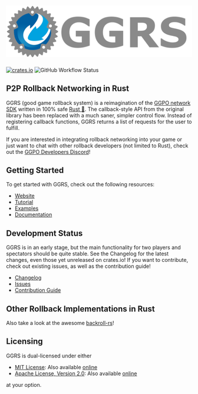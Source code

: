 # [![GGRS LOGO](./ggrs_logo.png)](https://gschup.github.io/ggrs/)

[![crates.io](https://img.shields.io/crates/v/ggrs?style=for-the-badge)](https://crates.io/crates/ggrs)
![GitHub Workflow Status](https://img.shields.io/github/workflow/status/gschup/ggrs/Rust?style=for-the-badge)

## P2P Rollback Networking in Rust

GGRS (good game rollback system) is a reimagination of the [GGPO network SDK](https://www.ggpo.net/) written in 100% safe [Rust 🦀](https://www.rust-lang.org/). The callback-style API from the original library has been replaced with a much saner, simpler control flow. Instead of registering callback functions, GGRS returns a list of requests for the user to fulfill.

If you are interested in integrating rollback networking into your game or just want to chat with other rollback developers (not limited to Rust), check out the [GGPO Developers Discord](https://discord.com/invite/8FKKhCRCCE)!

## Getting Started

To get started with GGRS, check out the following resources:

- [Website](https://gschup.github.io/ggrs/)
- [Tutorial](https://gschup.github.io/ggrs/docs/getting-started/quick-start/)
- [Examples](./examples/README.md)
- [Documentation](https://docs.rs/ggrs/newest/ggrs/)

## Development Status

GGRS is in an early stage, but the main functionality for two players and spectators should be quite stable. See the Changelog for the latest changes, even those yet unreleased on crates.io! If you want to contribute, check out existing issues, as well as the contribution guide!

- [Changelog](./CHANGELOG.md)
- [Issues](https://github.com/gschup/ggrs/issues)
- [Contribution Guide](https://gschup.github.io/ggrs/docs/contributing/how-to-contribute/)

## Other Rollback Implementations in Rust

Also take a look at the awesome [backroll-rs](https://github.com/HouraiTeahouse/backroll-rs/)!

## Licensing

GGRS is dual-licensed under either

- [MIT License](./LICENSE-MIT): Also available [online](http://opensource.org/licenses/MIT)
- [Apache License, Version 2.0](./LICENSE-APACHE): Also available [online](http://www.apache.org/licenses/LICENSE-2.0)

at your option.
